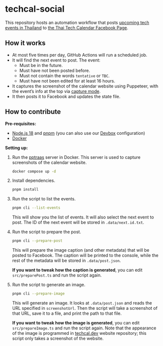 # techcal-social

This repository hosts an automation workflow that posts [upcoming tech events in Thailand](https://th.techcal.dev/) to [the Thai Tech Calendar Facebook Page](https://www.facebook.com/th.techcal.dev).

## How it works

- At most five times per day, GitHub Actions will run a scheduled job.
- It will find the next event to post. The event:
  - Must be in the future.
  - Must have not been posted before.
  - Must not contain the words `tentative` or `TBC`.
  - Must have not been edited for at least 16 hours.
- It captures the screenshot of the calendar website using Puppeteer, with the event’s info at the top via [capture mode](https://github.com/creatorsgarten/techcal.dev/pull/122).
- It then posts it to Facebook and updates the state file.

## How to contribute

**Pre-requisites:**

- [Node.js 18](https://nodejs.org/en/) and [pnpm](https://pnpm.io/) (you can also use our [Devbox](https://www.jetpack.io/devbox) configuration)
- [Docker](https://www.docker.com/)

**Setting up:**

1. Run the [pptraas](https://github.com/dtinth/pptraas) server in Docker. This server is used to capture screenshots of the calendar website.

   ```sh
   docker compose up -d
   ```

2. Install dependencies.

   ```sh
   pnpm install
   ```

3. Run the script to list the events.

   ```sh
   pnpm cli --list-events
   ```

   This will show you the list of events. It will also select the next event to post. The ID of the next event will be stored in `.data/next.id.txt`.

4. Run the script to prepare the post.

   ```sh
   pnpm cli --prepare-post
   ```

   This will prepare the image caption (and other metadata) that will be posted to Facebook. The caption will be printed to the console, while the rest of the metadata will be stored in `.data/post.json`.

   **If you want to tweak how the caption is generated**, you can edit `src/preparePost.ts` and run the script again.

5. Run the script to generate an image.

   ```sh
   pnpm cli --prepare-image
   ```

   This will generate an image. It looks at `.data/post.json` and reads the URL specified in `screenshotUrl`. Then the script will take a screenshot of that URL, save it to a file, and print the path to that file.

   **If you want to tweak how the image is generated**, you can edit `src/prepareImage.ts` and run the script again. Note that the appearance of the image is programmed in [techcal.dev](https://github.com/creatorsgarten/techcal.dev) website repository; this script only takes a screenshot of the website.

